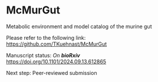 # McMurGut
 Metabolic environment and model catalog of the murine gut

Please refer to the following link:  
https://github.com/TKuehnast/McMurGut  

Manuscript status: 
_On **bioRxiv**_  
https://doi.org/10.1101/2024.09.13.612865  

Next step: Peer-reviewed submission  
